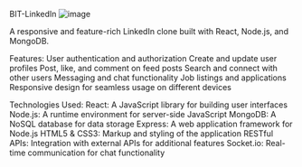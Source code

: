 BIT-LinkedIn 
![image](https://github.com/user-attachments/assets/ddde0903-d96d-4564-896b-c8002f11236b)

A responsive and feature-rich LinkedIn clone built with React, Node.js, and MongoDB.

Features:
User authentication and authorization
Create and update user profiles
Post, like, and comment on feed posts
Search and connect with other users
Messaging and chat functionality
Job listings and applications
Responsive design for seamless usage on different devices

Technologies Used:
React: A JavaScript library for building user interfaces
Node.js: A runtime environment for server-side JavaScript
MongoDB: A NoSQL database for data storage
Express: A web application framework for Node.js
HTML5 & CSS3: Markup and styling of the application
RESTful APIs: Integration with external APIs for additional features
Socket.io: Real-time communication for chat functionality
